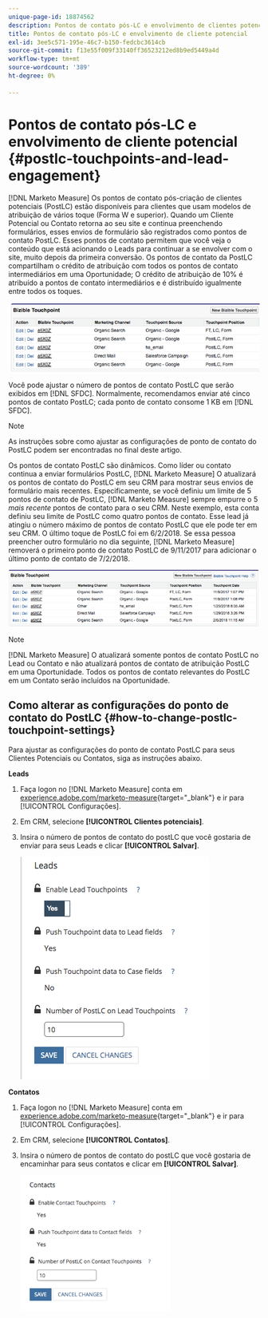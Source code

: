 ```yaml
---
unique-page-id: 18874562
description: Pontos de contato pós-LC e envolvimento de clientes potenciais - Marketo Measure - Documentação do produto
title: Pontos de contato pós-LC e envolvimento de cliente potencial
exl-id: 3ee5c571-195e-46c7-b150-fedcbc3614cb
source-git-commit: f13e55f009f33140ff36523212ed8b9ed5449a4d
workflow-type: tm+mt
source-wordcount: '389'
ht-degree: 0%

---
```


# Pontos de contato pós-LC e envolvimento de cliente potencial {#postlc-touchpoints-and-lead-engagement}

[!DNL Marketo Measure] Os pontos de contato pós-criação de clientes potenciais (PostLC) estão disponíveis para clientes que usam modelos de atribuição de vários toque (Forma W e superior). Quando um Cliente Potencial ou Contato retorna ao seu site e continua preenchendo formulários, esses envios de formulário são registrados como pontos de contato PostLC. Esses pontos de contato permitem que você veja o conteúdo que está acionando o Leads para continuar a se envolver com o site, muito depois da primeira conversão. Os pontos de contato da PostLC compartilham o crédito de atribuição com todos os pontos de contato intermediários em uma Oportunidade; O crédito de atribuição de 10% é atribuído a pontos de contato intermediários e é distribuído igualmente entre todos os toques.

![](assets/1.png)

Você pode ajustar o número de pontos de contato PostLC que serão exibidos em [!DNL SFDC]. Normalmente, recomendamos enviar até cinco pontos de contato PostLC; cada ponto de contato consome 1 KB em [!DNL SFDC].

>[!NOTE]
>
>As instruções sobre como ajustar as configurações de ponto de contato do PostLC podem ser encontradas no final deste artigo.

Os pontos de contato PostLC são dinâmicos. Como líder ou contato continua a enviar formulários PostLC, [!DNL Marketo Measure] O atualizará os pontos de contato do PostLC em seu CRM para mostrar seus envios de formulário mais recentes. Especificamente, se você definiu um limite de 5 pontos de contato de PostLC, [!DNL Marketo Measure] sempre empurre o 5 _mais recente_ pontos de contato para o seu CRM.  Neste exemplo, esta conta definiu seu limite de PostLC como quatro pontos de contato. Esse lead já atingiu o número máximo de pontos de contato PostLC que ele pode ter em seu CRM. O último toque de PostLC foi em 6/2/2018. Se essa pessoa preencher outro formulário no dia seguinte, [!DNL Marketo Measure] removerá o primeiro ponto de contato PostLC de 9/11/2017 para adicionar o último ponto de contato de 7/2/2018.

![](assets/2.png)

>[!NOTE]
>
>[!DNL Marketo Measure] O atualizará somente pontos de contato PostLC no Lead ou Contato e não atualizará pontos de contato de atribuição PostLC em uma Oportunidade. Todos os pontos de contato relevantes do PostLC em um Contato serão incluídos na Oportunidade.

## Como alterar as configurações do ponto de contato do PostLC {#how-to-change-postlc-touchpoint-settings}

Para ajustar as configurações do ponto de contato PostLC para seus Clientes Potenciais ou Contatos, siga as instruções abaixo.

**Leads**

1. Faça logon no [!DNL Marketo Measure] conta em [experience.adobe.com/marketo-measure](https://experience.adobe.com/marketo-measure){target="_blank"} e ir para [!UICONTROL Configurações].

1. Em CRM, selecione **[!UICONTROL Clientes potenciais]**.

1. Insira o número de pontos de contato do postLC que você gostaria de enviar para seus Leads e clicar **[!UICONTROL Salvar]**.

   ![](assets/3.png)

**Contatos**

1. Faça logon no [!DNL Marketo Measure] conta em [experience.adobe.com/marketo-measure](https://experience.adobe.com/marketo-measure){target="_blank"} e ir para [!UICONTROL Configurações].

1. Em CRM, selecione **[!UICONTROL Contatos]**.

1. Insira o número de pontos de contato do postLC que você gostaria de encaminhar para seus contatos e clicar em **[!UICONTROL Salvar]**.

   ![](assets/4.png)

